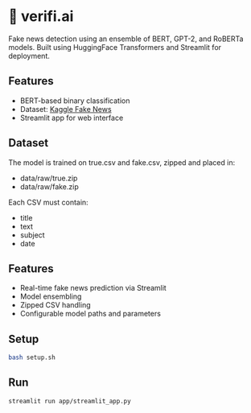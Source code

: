 # 📰 verifi.ai

Fake news detection using an ensemble of BERT, GPT-2, and RoBERTa models. Built using HuggingFace Transformers and Streamlit for deployment.

## Features
- BERT-based binary classification
- Dataset: [Kaggle Fake News](https://www.kaggle.com/datasets/emineyetm/fake-news-detection-datasets)
- Streamlit app for web interface

## Dataset
The model is trained on true.csv and fake.csv, zipped and placed in:
- data/raw/true.zip
- data/raw/fake.zip

Each CSV must contain:
- title
- text
- subject
- date

## Features
- Real-time fake news prediction via Streamlit
- Model ensembling
- Zipped CSV handling
- Configurable model paths and parameters

## Setup
```bash
bash setup.sh
```

## Run
```bash
streamlit run app/streamlit_app.py
```

